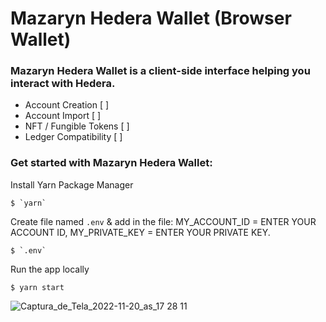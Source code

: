 # Mazaryn Hedera Wallet (Browser Wallet)

### Mazaryn Hedera Wallet is a client-side interface helping you interact with Hedera.

* Account Creation [ ] 
* Account Import [ ] 
* NFT / Fungible Tokens [ ] 
* Ledger Compatibility [ ] 

### Get started with Mazaryn Hedera Wallet:

Install Yarn Package Manager
 
`````
$ `yarn` 
``````

Create file named `.env` & add in the file: MY_ACCOUNT_ID = ENTER YOUR ACCOUNT ID, MY_PRIVATE_KEY = ENTER YOUR PRIVATE KEY. 

`````
$ `.env`
`````

Run the app locally

````
$ yarn start
````


![Captura_de_Tela_2022-11-20_as_17 28 11](https://user-images.githubusercontent.com/59366270/202999568-7ccf0be0-c9d8-468f-bf67-62ff64a7fd28.jpg)




